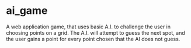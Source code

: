 # ai_game
A web application game, that uses basic A.I. to challenge the user in choosing points on a grid. The A.I. will attempt to guess the next spot, and the user gains a point for every point chosen that the AI does not guess.
